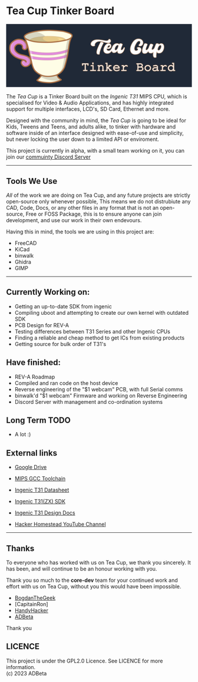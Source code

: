 # Tea Cup Tinker Board

![logo](https://github.com/HackerHomestead/teacup/blob/main/Artwork/TeaCupBanner.png)

The *Tea Cup* is a Tinker Board built on the *Ingenic T31* MIPS CPU, which is
specialised for Video & Audio Applications, and has highly integrated support
for multiple interfaces, LCD's, SD Card, Ethernet and more.

Designed with the community in mind, the *Tea Cup* is going to be ideal for
Kids, Tweens and Teens, and adults alike, to tinker with hardware and software
inside of an interface designed with ease-of-use and simplicity, but never 
locking the user down to a limited API or enviroment.


This project is currently in alpha, with a small team working on it, you can
join our [commuinty Discord Server](https://discord.gg/nxjvqgFQgJ)

----
## Tools We Use
*All* of the work we are doing on Tea Cup, and any future projects are strictly
open-source only whenever possible, This means we do not distrubiute any CAD, 
Code, Docs, or any other files in any format that is not an open-source, Free or
FOSS Package, this is to ensure anyone can join development, and use our work in
their own endevours.

Having this in mind, the tools we are using in this project are:
* FreeCAD
* KiCad
* binwalk
* Ghidra
* GIMP

----
## Currently Working on:
* Getting an up-to-date SDK from ingenic
* Compiling uboot and attempting to create our own kernel with outdated SDK
* PCB Design for REV-A
* Testing differences between T31 Series and other Ingenic CPUs
* Finding a reliable and cheap method to get ICs from existing products
* Getting source for bulk order of T31's

## Have finished:
* REV-A Roadmap
* Compiled and ran code on the host device
* Reverse engineering of the "$1 webcam" PCB, with full Serial comms
* binwalk'd "$1 webcam" Firmware and working on Reverse Engineering
* Discord Server with management and co-ordination systems

## Long Term TODO
* A lot :)

## External links
* [Google Drive](https://drive.google.com/drive/u/1/folders/1BEhvPF5wQ0bi8qQTojf_yk7Au3pODrgF)
* [MIPS GCC Toolchain](https://drive.google.com/file/d/13-upgyvXytasOUA2UAwAwBOmOL2-lcfM/view)
* [Ingenic T31 Datasheet](https://drive.google.com/file/d/12MYs0BrT4tRH-UkWt7oT5_zm6LXiKhQJ/view)
* [Ingenic T31(ZX) SDK](https://github.com/HackerHomestead/Ingenic-SDK-T31-1.1.1-20200508)
* [Ingenic T31 Design Docs](https://drive.google.com/file/d/1u1oQInZgQonMenszIMkonlOMmzxKc2aA/view)

* [Hacker Homestead YouTube Channel](https://www.youtube.com/@hackerhomestead)

----
## Thanks
To everyone who has worked with us on Tea Cup, we thank you sincerely. It has
been, and will continue to be an honour working with you.

Thank you so much to the **core-dev** team for your continued work and effort 
with us on Tea Cup, without you this would have been impossible.  
* [BogdanTheGeek](https://github.com/BogdanTheGeek)
* [CapitainRon]
* [HandyHacker](https://github.com/HackerHomestead)
* [ADBeta](https://github.com/ADBeta)

Thank you

## LICENCE
This project is under the GPL2.0 Licence. See LICENCE for more information.  
(c) 2023 ADBeta
